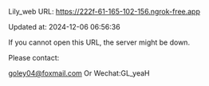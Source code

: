 Lily_web URL: https://222f-61-165-102-156.ngrok-free.app

Updated at: 2024-12-06 06:56:36

If you cannot open this URL, the server might be down.

Please contact: 

goley04@foxmail.com Or Wechat:GL_yeaH